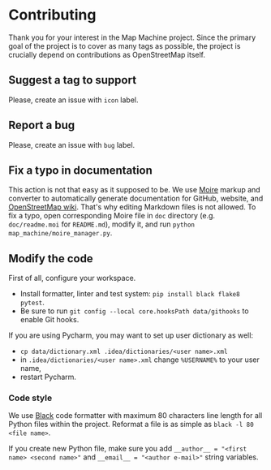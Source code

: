 Contributing
============

Thank you for your interest in the Map Machine project. Since the primary goal of the project is to cover as many tags as possible, the project is crucially depend on contributions as OpenStreetMap itself.

Suggest a tag to support
------------------------

Please, create an issue with `icon` label.

Report a bug
------------

Please, create an issue with `bug` label.

Fix a typo in documentation
---------------------------

This action is not that easy as it supposed to be. We use [Moire](http://github.com/enzet/Moire) markup and converter to automatically generate documentation for GitHub, website, and [OpenStreetMap wiki](http://wiki.openstreetmap.org/). That's why editing Markdown files is not allowed. To fix a typo, open corresponding Moire file in `doc` directory (e.g. `doc/readme.moi` for `README.md`), modify it, and run `python map_machine/moire_manager.py`.

Modify the code
---------------

First of all, configure your workspace.

  * Install formatter, linter and test system: `pip install black flake8 pytest`.
  * Be sure to run `git config --local core.hooksPath data/githooks` to enable Git hooks.

If you are using Pycharm, you may want to set up user dictionary as well:

  * `cp data/dictionary.xml .idea/dictionaries/<user name>.xml`
  * in `.idea/dictionaries/<user name>.xml` change `%USERNAME%` to your user name,
  * restart Pycharm.

### Code style ###

We use [Black](http://github.com/psf/black) code formatter with maximum 80 characters line length for all Python files within the project. Reformat a file is as simple as `black -l 80 <file name>`.

If you create new Python file, make sure you add `__author__ = "<first name> <second name>"` and `__email__ = "<author e-mail>"` string variables.

